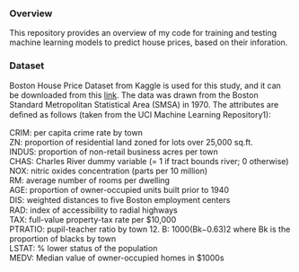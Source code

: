 ### Overview 

This repository provides an overview of my code for training and testing machine learning models to predict house prices, based on their inforation. 

### Dataset
Boston House Price Dataset from Kaggle is used for this study, and it can be downloaded from this [link](https://www.kaggle.com/datasets/vikrishnan/boston-house-prices). 
The data was drawn from the Boston Standard Metropolitan Statistical Area (SMSA) in 1970. The attributes are deﬁned as follows (taken from the UCI Machine Learning Repository1): 

CRIM: per capita crime rate by town <br>
ZN: proportion of residential land zoned for lots over 25,000 sq.ft. <br>
INDUS: proportion of non-retail business acres per town <br>
CHAS: Charles River dummy variable (= 1 if tract bounds river; 0 otherwise) <br>
NOX: nitric oxides concentration (parts per 10 million) <br>
RM: average number of rooms per dwelling <br>
AGE: proportion of owner-occupied units built prior to 1940 <br>
DIS: weighted distances to ﬁve Boston employment centers <br>
RAD: index of accessibility to radial highways <br>
TAX: full-value property-tax rate per $10,000 <br>
PTRATIO: pupil-teacher ratio by town 12. B: 1000(Bk−0.63)2 where Bk is the proportion of blacks by town <br>
LSTAT: % lower status of the population <br>
MEDV: Median value of owner-occupied homes in $1000s <br>
